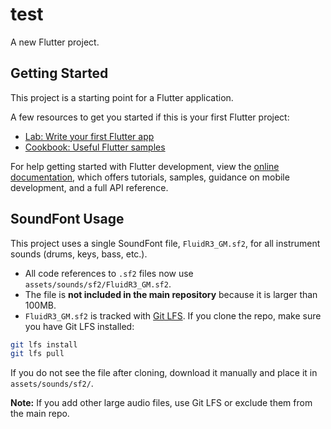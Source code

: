 # test

A new Flutter project.

## Getting Started

This project is a starting point for a Flutter application.

A few resources to get you started if this is your first Flutter project:

- [Lab: Write your first Flutter app](https://docs.flutter.dev/get-started/codelab)
- [Cookbook: Useful Flutter samples](https://docs.flutter.dev/cookbook)

For help getting started with Flutter development, view the
[online documentation](https://docs.flutter.dev/), which offers tutorials,
samples, guidance on mobile development, and a full API reference.

## SoundFont Usage

This project uses a single SoundFont file, `FluidR3_GM.sf2`, for all instrument sounds (drums, keys, bass, etc.).

- All code references to `.sf2` files now use `assets/sounds/sf2/FluidR3_GM.sf2`.
- The file is **not included in the main repository** because it is larger than 100MB.
- `FluidR3_GM.sf2` is tracked with [Git LFS](https://git-lfs.github.com/). If you clone the repo, make sure you have Git LFS installed:

```sh
git lfs install
git lfs pull
```

If you do not see the file after cloning, download it manually and place it in `assets/sounds/sf2/`.

**Note:** If you add other large audio files, use Git LFS or exclude them from the main repo.
